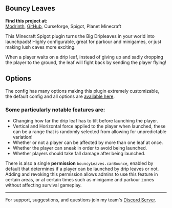 ## Bouncy Leaves  

**Find this project at:**  
[Modrinth](https://modrinth.com/plugin/bouncy-leaves/), [GitHub](https://github.com/coolbot100s/Bouncy-Leaves), Curseforge, Spigot, Planet Minecraft

This Minecraft Spigot plugin turns the Big Dripleaves in your world into launchpads! Highly configurable, great for parkour and minigames, or just making lush caves more exciting.  

When a player waits on a drip leaf, instead of giving up and sadly dropping the player to the ground, the leaf will fight back by sending the player flying!

## Options
The config has many options making this plugin extremely customizable, the default config and all options are [available here](https://github.com/coolbot100s/Bouncy-Leaves/blob/master/src/main/resources/config.yml).  

### Some particularly notable features are:  
- Changing how far the drip leaf has to tilt before launching the player.  
- Vertical and Horizontal force applied to the player when launched, these can be a range that is randomly selected from allowing for unpredictable variation!  
- Whether or not a player can be affected by more than one leaf at once.  
- Whether the player can sneak in order to avoid being launched.  
- Whether players should take fall damage after being launched.

There is also a single **permission** `bouncyLeaves.canBounce`, enabled by default that determines if a player can be launched by drip leaves or not.  
Adding and revoking this permission allows admins to use this feature in certain areas, or at certain times such as minigame and parkour zones without affecting survival gameplay.
  
--- 
For support, suggestions, and questions join my team's [Discord Server](https://discord.gg/qxRVkGDjdJ).
